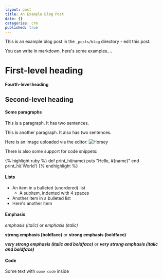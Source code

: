 ```yaml
---
layout: post
title: An Example Blog Post
date: {}
categories: crm
published: true
---
```


This is an example blog post in the `_posts/blog` directory - edit this post.

You can write in markdown, here's some examples....

# First-level heading #

#### Fourth-level heading ####

## Second-level heading ##

#### Some paragraphs ####

This is a paragraph. It has two sentences.

This is another paragraph. It also has 
two sentences.

Here is an image uploaded via the editor:
![Horsey](/media/Horse.jpg)

There is also some support for code snippets:

{% highlight ruby %}
def print_hi(name)
  puts "Hello, #{name}"
end
print_hi('World')
{% endhighlight %}

#### Lists ####

* An item in a bulleted (unordered) list
    + A subitem, indented with 4 spaces
* Another item in a bulleted list
* Here's another item

#### Emphasis ####

*emphasis (italic)* or _emphasis (italic)_

**strong emphasis (boldface)** or __strong emphasis (boldface)__

***very strong emphasis (italic and boldface)*** or ___very strong emphasis (italic and boldface)___ 


#### Code ####

Some text with `some code` inside